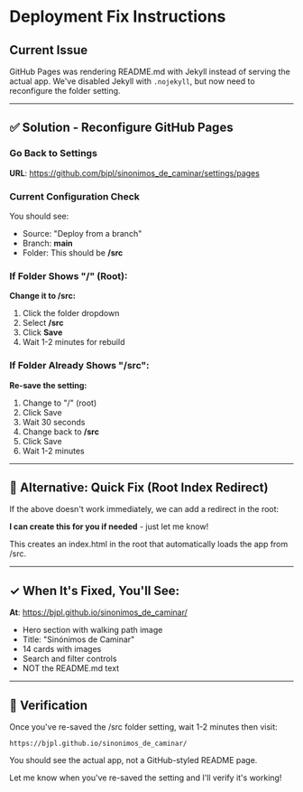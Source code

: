 # Deployment Fix Instructions

## Current Issue

GitHub Pages was rendering README.md with Jekyll instead of serving the actual app. We've disabled Jekyll with `.nojekyll`, but now need to reconfigure the folder setting.

---

## ✅ Solution - Reconfigure GitHub Pages

### Go Back to Settings

**URL**: https://github.com/bjpl/sinonimos_de_caminar/settings/pages

### Current Configuration Check

You should see:
- Source: "Deploy from a branch"
- Branch: **main**
- Folder: This should be **/src**

### If Folder Shows "/" (Root):

**Change it to /src:**
1. Click the folder dropdown
2. Select **/src**
3. Click **Save**
4. Wait 1-2 minutes for rebuild

### If Folder Already Shows "/src":

**Re-save the setting:**
1. Change to "/" (root)
2. Click Save
3. Wait 30 seconds
4. Change back to **/src**
5. Click Save
6. Wait 1-2 minutes

---

## 🔄 Alternative: Quick Fix (Root Index Redirect)

If the above doesn't work immediately, we can add a redirect in the root:

**I can create this for you if needed** - just let me know!

This creates an index.html in the root that automatically loads the app from /src.

---

## ✓ When It's Fixed, You'll See:

**At**: https://bjpl.github.io/sinonimos_de_caminar/

- Hero section with walking path image
- Title: "Sinónimos de Caminar"
- 14 cards with images
- Search and filter controls
- NOT the README.md text

---

## 🎯 Verification

Once you've re-saved the /src folder setting, wait 1-2 minutes then visit:

```
https://bjpl.github.io/sinonimos_de_caminar/
```

You should see the actual app, not a GitHub-styled README page.

Let me know when you've re-saved the setting and I'll verify it's working!
